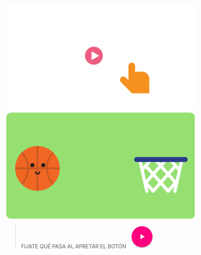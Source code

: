 <div class="mu-kindergarten-context-image-slides">
  <img src="https://raw.githubusercontent.com/MumukiProject/mumuki-guia-gobstones-primeros-programas-kinder/master/assets/tutorial2_1_1604432535918.svg" alt="Tutorial de apretar botón ejecutar" class="active">
  <img src="https://raw.githubusercontent.com/MumukiProject/mumuki-guia-gobstones-primeros-programas-kinder/master/assets/escena_basquet_1604428143352.svg" alt="La pelota va al aro" width="auto" height="auto">
</div>

<gs-toolbox toolbox-url="https://gobstones.runners.mumuki.io/assets/minimal-kindergarten-toolbox.xml"></gs-toolbox>

<gs-attire attire-url="https://raw.githubusercontent.com/MumukiProject/mumuki-guia-gobstones-primeros-programas-kinder/master/assets/attires/config_1604610873423.json"></gs-attire>

> FIJATE QUÉ PASA AL APRETAR EL BOTÓN <img src="https://raw.githubusercontent.com/MumukiProject/mumuki-guia-gobstones-primeros-programas-kinder/master/assets/boton_play_1605901279112.png" alt="boton_play_1605901279112.png" width="auto" height="auto">
